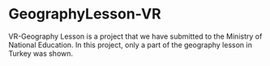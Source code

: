 # GeographyLesson-VR
VR-Geography Lesson is a project that we have submitted to the Ministry of National Education. In this project, only a part of the geography lesson in Turkey was shown.

